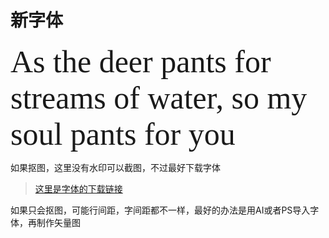 # 新字体
<style>
	@font-face {
	    font-family: 'segoe-script-bold';
	    src: url('https://sigmaxy.github.io/font/resources/fonts/segoescb.ttf');
	}
      span{
      	font-size:50px;
        font-family: 'segoe-script-bold';
      }
  </style>
<span styple="">
 As the deer pants for streams of water, so my soul pants for you
</span>

如果抠图，这里没有水印可以截图，不过最好下载字体

 > [这里是字体的下载链接](https://sigmaxy.github.io/font/resources/fonts/segoescb.ttf)

如果只会抠图，可能行间距，字间距都不一样，最好的办法是用AI或者PS导入字体，再制作矢量图
 